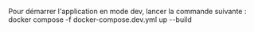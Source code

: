 Pour démarrer l'application en mode dev, lancer la commande suivante : 
docker compose -f docker-compose.dev.yml up --build